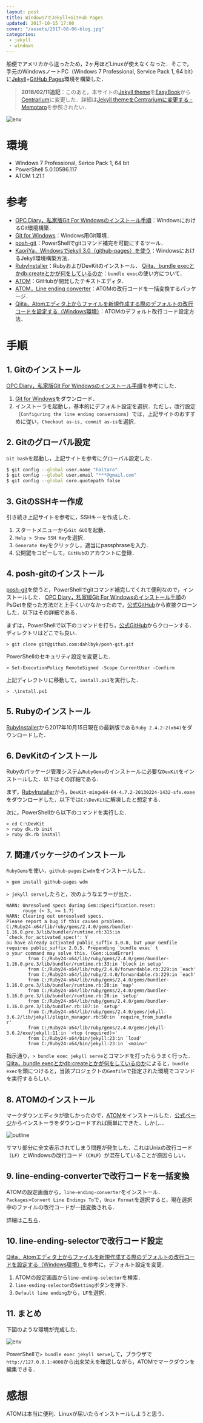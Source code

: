 ```yaml
---
layout: post
title: Windows7でJekyll+GitHub Pages
updated: 2017-10-15 17:00
cover: "/assets/2017-08-06-blog.jpg"
categories:
 - jekyll
 - windows
---
```


船便でアメリカから送ったため，2ヶ月ほどLinuxが使えなくなった．そこで，手元のWindowsノートPC（Windows 7 Professional, Service Pack 1, 64 bit）に[Jekyll](https://jekyllrb-ja.github.io/)+[GitHub Pages](https://pages.github.com/)環境を構築した．

> **2018/02/11追記**：このあと，本サイトの[Jekyll theme](http://jekyllthemes.org/)を[EasyBook](https://github.com/laobubu/jekyll-theme-EasyBook)から[Centrarium](https://github.com/bencentra/centrarium)に変更した．詳細は[Jekyll themeをCentrariumに変更する - Memotaro](https://haltaro.github.io/2018/02/11/theme-change)を参照されたい．

![env]({{site.baseurl}}/assets/2017-10-15-env.png)

# 環境

* Windows 7 Professional, Serice Pack 1, 64 bit
* PowerShell 5.0.10586.117
* ATOM 1.21.1

# 参考

* [OPC Diary，私家版Git For Windowsのインストール手順](http://opcdiary.net/?page_id=27065)：WindowsにおけるGit環境構築．
* [Git for Windows](https://git-for-windows.github.io/)：Windows用Git環境．
* [posh-git](https://github.com/dahlbyk/posh-git)：PowerShellでgitコマンド補完を可能にするツール．
* [KaoriYa，Windowsでjekyll 3.0（github-pages）を使う](https://www.kaoriya.net/blog/2016/02/07/)：WindowsにおけるJekyll環境構築方法．
* [RubyInstaller](https://rubyinstaller.org/downloads/)：RubyおよびDevKitのインストール．
[Qiita，bundle execとかdb:createとかが何をしているのか](https://qiita.com/windhorn/items/0f58866291f8273f18fb)：`bundle exec`の使い方について．
* [ATOM](https://atom.io/)：GitHubが開発したテキストエディタ．
* [ATOM，Line ending converter](https://atom.io/packages/line-ending-converter)：ATOMの改行コードを一括変換するパッケージ．
* [Qiita，Atomエディタ上からファイルを新規作成する際のデフォルトの改行コードを設定する（Windows環境）](https://qiita.com/nyoro_712/items/8c80e32aa49f7a2d2eaf)：ATOMのデフォルト改行コード設定方法．

# 手順

## 1. Gitのインストール

 [OPC Diary，私家版Git For Windowsのインストール手順](http://opcdiary.net/?page_id=27065)を参考にした．
 1. [Git for Windows](https://git-for-windows.github.io/)をダウンロード．
 2. インストーラを起動し，基本的にデフォルト設定を選択．ただし，改行設定（`Configuring the line ending conversions`）では，上記サイトのおすすめに従い，`Checkout as-is, commit as-is`を選択．

## 2. Gitのグローバル設定

`Git bash`を起動し，上記サイトを参考にグローバル設定した．

```bash
$ git config --global user.name "haltaro"
$ git config --global user.email "***@gmail.com"
$ git config --global core.quotepath false
```

## 3. GitのSSHキー作成

引き続き上記サイトを参考に，SSHキーを作成した．

1. スタートメニューから`Git GUI`を起動．
2. `Help > Show SSH Key`を選択．
3. `Generate Key`をクリックし，適当にpassphraseを入力．
4. 公開鍵をコピーして，`GitHub`のアカウントに登録．

## 4. posh-gitのインストール

[posh-git](https://github.com/dahlbyk/posh-git)を使うと，PowerShellでgitコマンド補完してくれて便利なので，インストールした． [OPC Diary，私家版Git For Windowsのインストール手順](http://opcdiary.net/?page_id=27065)のPsGetを使った方法だと上手くいかなかったので，[公式GitHub](https://github.com/dahlbyk/posh-git)から直接クローンした．以下はその詳細である．

まずは，PowerShellで以下のコマンドを打ち，[公式GitHub](https://github.com/dahlbyk/posh-git)からクローンする．ディレクトリはどこでも良い．

```
> git clone git@github.com:dahlbyk/posh-git.git
```

PowerShellのセキュリティ設定を変更した．

```
> Set-ExecutionPolicy RemoteSigned -Scope CurrentUser -Confirm
```

上記ディレクトリに移動して，`install.ps1`を実行した．

```
> .\install.ps1
```

## 5. Rubyのインストール

[RubyInstaller](https://rubyinstaller.org/downloads/)から2017年10月15日現在の最新版である`Ruby 2.4.2-2(x64)`をダウンロードした．

## 6. DevKitのインストール

Rubyのパッケージ管理システム`RubyGems`のインストールに必要な`DevKit`をインストールした．以下はその詳細である．

まず，[RubyInstaller](https://rubyinstaller.org/downloads/)から，`DevKit-mingw64-64-4.7.2-20130224-1432-sfx.exee`をダウンロードした．以下では`C:\DevKit`に解凍したと想定する．

次に，PowerShellから以下のコマンドを実行した．

```
> cd C:\DevKit
> ruby dk.rb init
> ruby dk.rb install
```

## 7. 関連パッケージのインストール

`RubyGems`を使い，`github-pages`と`wdm`をインストールした．

```
> gem install github-pages wdm
```

`> jekyll serve`したらと，次のようなエラーが出た．

```
WARN: Unresolved specs during Gem::Specification.reset:
      rouge (< 3, >= 1.7)
WARN: Clearing out unresolved specs.
Please report a bug if this causes problems.
C:/Ruby24-x64/lib/ruby/gems/2.4.0/gems/bundler-1.16.0.pre.3/lib/bundler/runtime.rb:315:in `check_for_activated_spec!': Y
ou have already activated public_suffix 3.0.0, but your Gemfile requires public_suffix 2.0.5. Prepending `bundle exec` t
o your command may solve this. (Gem::LoadError)
        from C:/Ruby24-x64/lib/ruby/gems/2.4.0/gems/bundler-1.16.0.pre.3/lib/bundler/runtime.rb:33:in `block in setup'
        from C:/Ruby24-x64/lib/ruby/2.4.0/forwardable.rb:229:in `each'
        from C:/Ruby24-x64/lib/ruby/2.4.0/forwardable.rb:229:in `each'
        from C:/Ruby24-x64/lib/ruby/gems/2.4.0/gems/bundler-1.16.0.pre.3/lib/bundler/runtime.rb:28:in `map'
        from C:/Ruby24-x64/lib/ruby/gems/2.4.0/gems/bundler-1.16.0.pre.3/lib/bundler/runtime.rb:28:in `setup'
        from C:/Ruby24-x64/lib/ruby/gems/2.4.0/gems/bundler-1.16.0.pre.3/lib/bundler.rb:107:in `setup'
        from C:/Ruby24-x64/lib/ruby/gems/2.4.0/gems/jekyll-3.6.2/lib/jekyll/plugin_manager.rb:50:in `require_from_bundle
r'
        from C:/Ruby24-x64/lib/ruby/gems/2.4.0/gems/jekyll-3.6.2/exe/jekyll:11:in `<top (required)>'
        from C:/Ruby24-x64/bin/jekyll:23:in `load'
        from C:/Ruby24-x64/bin/jekyll:23:in `<main>'
```

指示通り，`> bundle exec jekyll serve`とコマンドを打ったらうまく行った．[Qiita，bundle execとかdb:createとかが何をしているのか](https://qiita.com/windhorn/items/0f58866291f8273f18fb)によると，`bundle exec`を頭につけると，当該プロジェクトの`Gemfile`で指定された環境でコマンドを実行するらしい．

## 8. ATOMのインストール
マークダウンエディタが欲しかったので，[ATOM](https://atom.io/)をインストールした．[公式ページ](https://atom.io/)からインストーラをダウンロードすれば簡単にできた．しかし…

![outline]({{site.baseurl}}/assets/2017-10-15-outline.png)

サマリ部分に全文表示されてしまう問題が発生した．これはUnixの改行コード（`LF`）とWindowsの改行コード（`CRLF`）が混在していることが原因らしい．

## 9. line-ending-converterで改行コードを一括変換

ATOMの設定画面から，`line-ending-converter`をインストール．`Packages`>`Convert Line Endings To`で，`Unix Format`を選択すると，現在選択中のファイルの改行コードが一括変換される．

詳細は[こちら](https://atom.io/packages/line-ending-converter)．

## 10. line-ending-selectorで改行コード設定

[Qiita，Atomエディタ上からファイルを新規作成する際のデフォルトの改行コードを設定する（Windows環境）](https://qiita.com/nyoro_712/items/8c80e32aa49f7a2d2eaf)を参考に，デフォルト設定を変更．
1. ATOMの設定画面から`line-ending-selector`を検索．
2. `line-ending-selector`の`Setting`ボタンを押下．
3. `Default line ending`から，`LF`を選択．

## 11. まとめ

下図のような環境が完成した．

![env]({{site.baseurl}}/assets/2017-10-15-env.png)

PowerShellで`> bundle exec jekyll serve`して，ブラウザで`http://127.0.0.1:4000`から出来栄えを確認しながら，ATOMでマークダウンを編集できる．

# 感想
ATOMは本当に便利．Linuxが届いたらインストールしようと思う．

